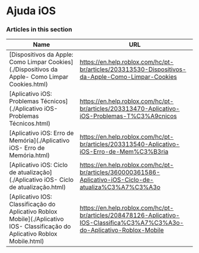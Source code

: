 # Ajuda iOS  
### Articles in this section
Name|URL
-|-
[Dispositivos da Apple: Como Limpar Cookies](./Dispositivos da Apple- Como Limpar Cookies.html) |https://en.help.roblox.com/hc/pt-br/articles/203313530-Dispositivos-da-Apple-Como-Limpar-Cookies
[Aplicativo iOS: Problemas Técnicos](./Aplicativo iOS- Problemas Técnicos.html) |https://en.help.roblox.com/hc/pt-br/articles/203313470-Aplicativo-iOS-Problemas-T%C3%A9cnicos
[Aplicativo iOS: Erro de Memória](./Aplicativo iOS- Erro de Memória.html) |https://en.help.roblox.com/hc/pt-br/articles/203313540-Aplicativo-iOS-Erro-de-Mem%C3%B3ria
[Aplicativo iOS: Ciclo de atualização](./Aplicativo iOS- Ciclo de atualização.html) |https://en.help.roblox.com/hc/pt-br/articles/360000361586-Aplicativo-iOS-Ciclo-de-atualiza%C3%A7%C3%A3o
[Aplicativo IOS: Classificação do Aplicativo Roblox Mobile](./Aplicativo IOS- Classificação do Aplicativo Roblox Mobile.html) |https://en.help.roblox.com/hc/pt-br/articles/208478126-Aplicativo-IOS-Classifica%C3%A7%C3%A3o-do-Aplicativo-Roblox-Mobile